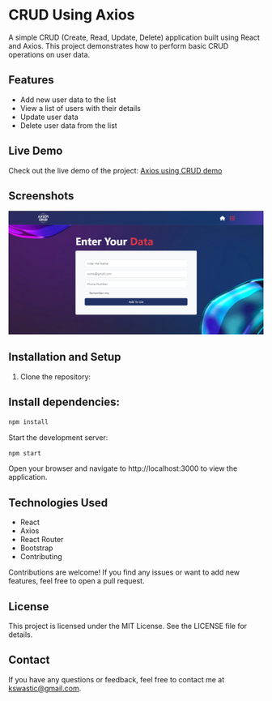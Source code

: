 # CRUD Using Axios

A simple CRUD (Create, Read, Update, Delete) application built using React and Axios. This project demonstrates how to perform basic CRUD operations on user data.

## Features

- Add new user data to the list
- View a list of users with their details
- Update user data
- Delete user data from the list

## Live Demo

Check out the live demo of the project: [Axios using CRUD demo](https://react-axios-using-crud.netlify.app/)

## Screenshots

<img src='./public/video/axios-preview.png'/>

## Installation and Setup

1. Clone the repository:



## Install dependencies:

```bash
npm install
```

Start the development server:

```bash
npm start
```

Open your browser and navigate to http://localhost:3000 to view the application.

## Technologies Used

- React
- Axios
- React Router
- Bootstrap
- Contributing

Contributions are welcome! If you find any issues or want to add new features, feel free to open a pull request.

## License

This project is licensed under the MIT License. See the LICENSE file for details.

## Contact

If you have any questions or feedback, feel free to contact me at kswastic@gmail.com.
